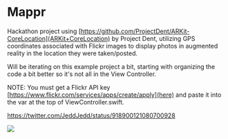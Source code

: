 # Mappr

Hackathon project using [https://github.com/ProjectDent/ARKit-CoreLocation](ARKit+CoreLocation) by Project Dent, utilizing GPS coordinates associated with Flickr images to display photos in augmented reality in the location they were taken/posted.

Will be iterating on this example project a bit, starting with organizing the code a bit better so it's not all in the View Controller.

NOTE: You must get a Flickr API key [https://www.flickr.com/services/apps/create/apply](here) and paste it into the var at the top of ViewController.swift.

https://twitter.com/JeddJedd/status/918900121080700928

![](https://i.imgur.com/hlrNjzc.jpg)
